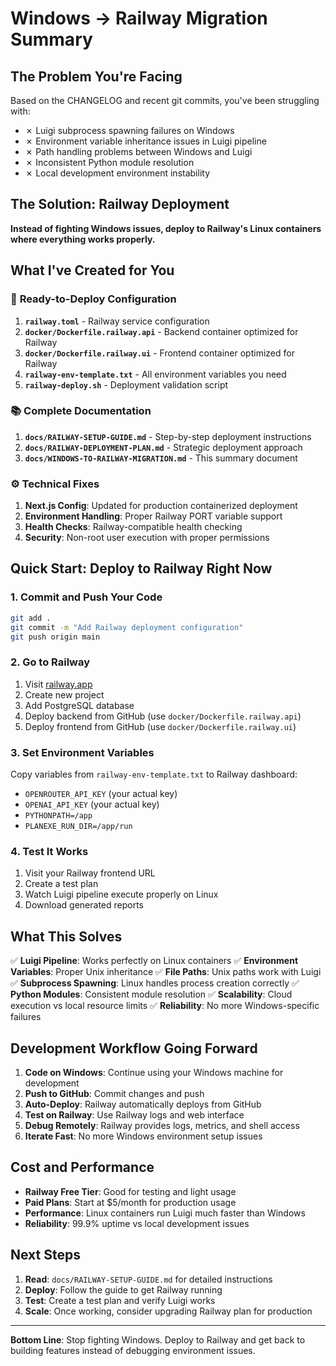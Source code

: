 # Windows → Railway Migration Summary

## The Problem You're Facing

Based on the CHANGELOG and recent git commits, you've been struggling with:

- ✗ Luigi subprocess spawning failures on Windows
- ✗ Environment variable inheritance issues in Luigi pipeline
- ✗ Path handling problems between Windows and Luigi
- ✗ Inconsistent Python module resolution
- ✗ Local development environment instability

## The Solution: Railway Deployment

**Instead of fighting Windows issues, deploy to Railway's Linux containers where everything works properly.**

## What I've Created for You

### 🚀 **Ready-to-Deploy Configuration**

1. **`railway.toml`** - Railway service configuration
2. **`docker/Dockerfile.railway.api`** - Backend container optimized for Railway
3. **`docker/Dockerfile.railway.ui`** - Frontend container optimized for Railway
4. **`railway-env-template.txt`** - All environment variables you need
5. **`railway-deploy.sh`** - Deployment validation script

### 📚 **Complete Documentation**

1. **`docs/RAILWAY-SETUP-GUIDE.md`** - Step-by-step deployment instructions
2. **`docs/RAILWAY-DEPLOYMENT-PLAN.md`** - Strategic deployment approach
3. **`docs/WINDOWS-TO-RAILWAY-MIGRATION.md`** - This summary document

### ⚙️ **Technical Fixes**

1. **Next.js Config**: Updated for production containerized deployment
2. **Environment Handling**: Proper Railway PORT variable support
3. **Health Checks**: Railway-compatible health checking
4. **Security**: Non-root user execution with proper permissions

## Quick Start: Deploy to Railway Right Now

### 1. Commit and Push Your Code
```bash
git add .
git commit -m "Add Railway deployment configuration"
git push origin main
```

### 2. Go to Railway
1. Visit [railway.app](https://railway.app)
2. Create new project
3. Add PostgreSQL database
4. Deploy backend from GitHub (use `docker/Dockerfile.railway.api`)
5. Deploy frontend from GitHub (use `docker/Dockerfile.railway.ui`)

### 3. Set Environment Variables
Copy variables from `railway-env-template.txt` to Railway dashboard:
- `OPENROUTER_API_KEY` (your actual key)
- `OPENAI_API_KEY` (your actual key)
- `PYTHONPATH=/app`
- `PLANEXE_RUN_DIR=/app/run`

### 4. Test It Works
1. Visit your Railway frontend URL
2. Create a test plan
3. Watch Luigi pipeline execute properly on Linux
4. Download generated reports

## What This Solves

✅ **Luigi Pipeline**: Works perfectly on Linux containers
✅ **Environment Variables**: Proper Unix inheritance
✅ **File Paths**: Unix paths work with Luigi
✅ **Subprocess Spawning**: Linux handles process creation correctly
✅ **Python Modules**: Consistent module resolution
✅ **Scalability**: Cloud execution vs local resource limits
✅ **Reliability**: No more Windows-specific failures

## Development Workflow Going Forward

1. **Code on Windows**: Continue using your Windows machine for development
2. **Push to GitHub**: Commit changes and push
3. **Auto-Deploy**: Railway automatically deploys from GitHub
4. **Test on Railway**: Use Railway logs and web interface
5. **Debug Remotely**: Railway provides logs, metrics, and shell access
6. **Iterate Fast**: No more Windows environment setup issues

## Cost and Performance

- **Railway Free Tier**: Good for testing and light usage
- **Paid Plans**: Start at $5/month for production usage
- **Performance**: Linux containers run Luigi much faster than Windows
- **Reliability**: 99.9% uptime vs local development issues

## Next Steps

1. **Read**: `docs/RAILWAY-SETUP-GUIDE.md` for detailed instructions
2. **Deploy**: Follow the guide to get Railway running
3. **Test**: Create a test plan and verify Luigi works
4. **Scale**: Once working, consider upgrading Railway plan for production

---

**Bottom Line**: Stop fighting Windows. Deploy to Railway and get back to building features instead of debugging environment issues.